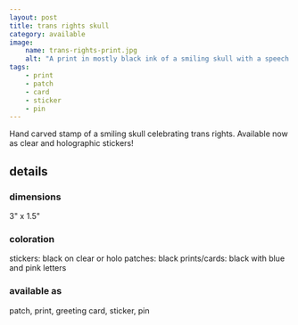 ```yaml
---
layout: post
title: trans rights skull
category: available
image: 
    name: trans-rights-print.jpg
    alt: "A print in mostly black ink of a smiling skull with a speech bubble. In pink and blue, the speech bubble reads 'trans rights!'"
tags:
    - print
    - patch
    - card
    - sticker
    - pin
---
```


Hand carved stamp of a smiling skull celebrating trans rights. Available now as clear and holographic stickers!

## details

### dimensions

3" x 1.5"

### coloration

stickers: black on clear or holo
patches: black
prints/cards: black with blue and pink letters

### available as

patch, print, greeting card, sticker, pin

